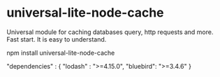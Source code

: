 # universal-lite-node-cache
Universal module for caching databases query, http requests and more. Fast start. It is easy to understand.

npm install universal-lite-node-cache

  "dependencies" :
  { 
    "lodash" : ">=4.15.0",
    "bluebird": ">=3.4.6"
  }
